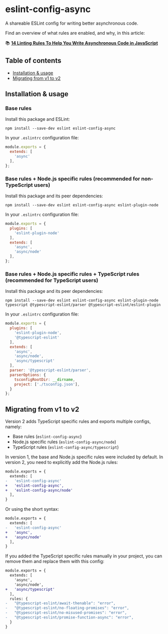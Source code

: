# eslint-config-async

A shareable ESLint config for writing better asynchronous code.

Find an overview of what rules are enabled, and why, in this article:

📚 [**14 Linting Rules To Help You Write Asynchronous Code in JavaScript**](https://maximorlov.com/linting-rules-for-asynchronous-code-in-javascript/)

## Table of contents

- [Installation & usage](#installation--usage)
- [Migrating from v1 to v2](#migrating-from-v1-to-v2)

## Installation & usage

### Base rules
Install this package and ESLint:

```shell
npm install --save-dev eslint eslint-config-async
```

In your `.eslintrc` configuration file:

```js
module.exports = {
  extends: [
    'async'
  ],
};
```

### Base rules + Node.js specific rules (recommended for non-TypeScript users)
Install this package and its peer dependencies:

```shell
npm install --save-dev eslint eslint-config-async eslint-plugin-node
```

In your `.eslintrc` configuration file:

```js
module.exports = {
  plugins: [
    'eslint-plugin-node'
  ],
  extends: [
    'async',
    'async/node'
  ],
};
```

### Base rules + Node.js specific rules + TypeScript rules (recommended for TypeScript users)
Install this package and its peer dependencies:

```shell
npm install --save-dev eslint eslint-config-async eslint-plugin-node typescript @typescript-eslint/parser @typescript-eslint/eslint-plugin
```

In your `.eslintrc` configuration file:

```js
module.exports = {
  plugins: [
    'eslint-plugin-node',
    '@typescript-eslint'
  ],
  extends: [
    'async',
    'async/node',
    'async/typescript'
  ],
  parser: '@typescript-eslint/parser',
  parserOptions: {
    tsconfigRootDir: __dirname,
    project: ['./tsconfig.json'],
  }
};
```

## Migrating from v1 to v2

Version 2 adds TypeScript specific rules and exports multiple configs, namely:

- Base rules (`eslint-config-async`)
- Node.js specific rules (`eslint-config-async/node`)
- TypeScript rules (`eslint-config-async/typescript`)

In version 1, the base and Node.js specific rules were included by default. In version 2, you need to explicitly add the Node.js rules:

```diff
module.exports = {
  extends: [
-   'eslint-config-async'
+   'eslint-config-async',
+   'eslint-config-async/node'
  ],
}
```

Or using the short syntax:

```diff
module.exports = {
  extends: [
-   'eslint-config-async'
+   'async',
+   'async/node'
  ],
}
```

If you added the TypeScript specific rules manually in your project, you can remove them and replace them with this config:

```diff
module.exports = {
  extends: [
    'async',
    'async/node',
+   'async/typescript'
  ],
  rules: {
-   "@typescript-eslint/await-thenable": "error",
-   "@typescript-eslint/no-floating-promises": "error",
-   "@typescript-eslint/no-misused-promises": "error",
-   "@typescript-eslint/promise-function-async": "error",
  }
}
```